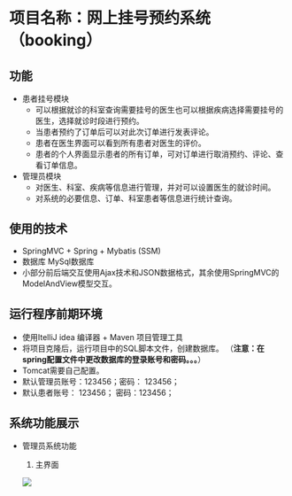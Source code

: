 # 项目名称：网上挂号预约系统 （booking）

## 功能
  - 患者挂号模块
    - 可以根据就诊的科室查询需要挂号的医生也可以根据疾病选择需要挂号的医生，选择就诊时段进行预约。
    - 当患者预约了订单后可以对此次订单进行发表评论。
    - 患者在医生界面可以看到所有患者对医生的评价。
    - 患者的个人界面显示患者的所有订单，可对订单进行取消预约、评论、查看订单信息。
  - 管理员模块
    - 对医生、科室、疾病等信息进行管理，并对可以设置医生的就诊时间。
    - 对系统的必要信息、订单、科室患者等信息进行统计查询。
## 使用的技术
  - SpringMVC + Spring + Mybatis (SSM)
  - 数据库 MySql数据库
  - 小部分前后端交互使用Ajax技术和JSON数据格式，其余使用SpringMVC的ModelAndView模型交互。
  
## 运行程序前期环境
  
  - 使用ItelliJ idea 编译器 + Maven 项目管理工具
  - 将项目克隆后，运行项目中的SQL脚本文件，创建数据库。 （**注意：在spring配置文件中更改数据库的登录账号和密码。。。**）
  - Tomcat需要自己配置。
  - 默认管理员账号：123456；密码： 123456；
  - 默认患者账号： 123456； 密码：123456；
  
## 系统功能展示

- 管理员系统功能
  1. 主界面
  
  ![](https://github.com/liuke291336211/bookingImages/01.png)
  
